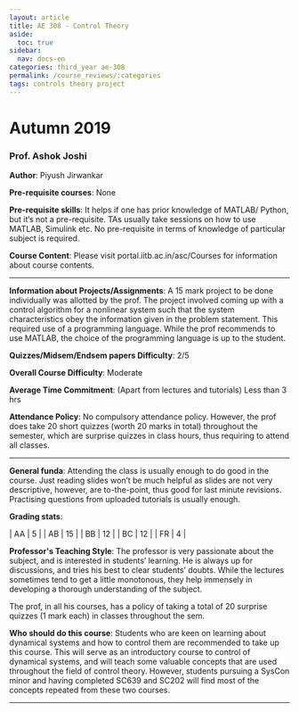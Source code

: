 ```yaml
---
layout: article
title: AE 308 - Control Theory
aside:
  toc: true
sidebar:
  nav: docs-en
categories: third_year ae-308
permalink: /course_reviews/:categories
tags: controls theory project
---
```


# Autumn 2019
### Prof. Ashok Joshi
**Author**: Piyush Jirwankar

**Pre-requisite courses**: None

**Pre-requisite skills**: It helps if one has prior knowledge of MATLAB/ Python, but it’s not a pre-requisite. TAs usually take sessions on how to use MATLAB, Simulink etc. No pre-requisite in terms of knowledge of particular subject is required.


**Course Content**: Please visit portal.iitb.ac.in/asc/Courses for information about course contents.


---

**Information about Projects/Assignments**:
A 15 mark project to be done individually was allotted by the prof. The project involved coming up with a control algorithm for a nonlinear system such that the system characteristics obey the information given in the problem statement. This required use of a programming language. While the prof recommends to use MATLAB, the choice of the programming language is up to the student.


**Quizzes/Midsem/Endsem papers Difficulty**: 2/5

**Overall Course Difficulty**: Moderate

**Average Time Commitment**: (Apart from lectures and tutorials)
Less than 3 hrs


**Attendance Policy**: No compulsory attendance policy. However, the prof does take 20 short quizzes (worth 20 marks in total) throughout the semester, which are surprise quizzes in class hours, thus requiring to attend all classes.


---

**General funda**: Attending the class is usually enough to do good in the course. Just reading slides won’t be much helpful as slides are not very descriptive, however, are to-the-point, thus good for last minute revisions. Practising questions from uploaded tutorials is usually enough.


**Grading stats**:

| AA |  5  |
| AB |  15 |
| BB |  12 |
| BC |  12 |
| FR |   4 |

**Professor's Teaching Style**: The professor is very passionate about the subject, and is interested in students’ learning. He is always up for discussions, and tries his best to clear students’ doubts. While the lectures sometimes tend to get a little monotonous, they help immensely in developing a thorough understanding of the subject.

The prof, in all his courses, has a policy of taking a total of 20 surprise quizzes (1 mark each) in classes throughout the sem.

**Who should do this course**: Students who are keen on learning about dynamical systems and how to control them are recommended to take up this course. This will serve as an introductory course to control of dynamical systems, and will teach some valuable concepts that are used throughout the field of control theory. However, students pursuing a SysCon minor and having completed SC639 and SC202 will find most of the concepts repeated from these two courses.


---
